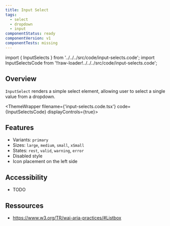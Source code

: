 ```yaml
---
title: Input Select
tags:
  - select
  - dropdown
  - input
componentStatus: ready
componentVersion: v1
componentTests: missing
---
```


<!-- CODE IMPORTS -->

<!-- prettier-ignore -->
import { InputSelects } from '../../../src/code/input-selects.code';
import InputSelectsCode from '!!raw-loader!../../../src/code/input-selects.code';

<!-- END CODE IMPORTS -->

<DocHeader props={props}/>

## Overview

`InputSelect` renders a simple select element, allowing user to select a single
value from a dropdown.

<!-- prettier-ignore -->
<ThemeWrapper 
  filename={'input-selects.code.tsx'} 
  code={InputSelectsCode}
  displayControls={true}>
  <InputSelects />
</ThemeWrapper>

## Features

- Variants: `primary`
- Sizes: `large`, `medium`, `small`, `xSmall`
- States: `rest`, `valid`, `warning`, `error`
- Disabled style
- Icon placement on the left side

## Accessibility

- TODO

## Ressources

- https://www.w3.org/TR/wai-aria-practices/#Listbox

